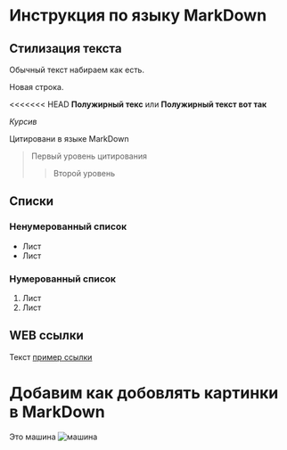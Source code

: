 # Инструкция по языку MarkDown 

## Стилизация текста
Обычный текст набираем как есть.

Новая строка.

<<<<<<< HEAD
**Полужирный текс** или __Полужирный текст вот так__


*Курсив*

Цитировани в языке MarkDown
>Первый уровень цитирования
>>Второй уровень

## Списки
### Ненумерованный список
* Лист
* Лист

### Нумерованный список
1. Лист
2. Лист

## WEB ссылки
Текст [пример ссылки](http.example.com "Всплывающая подсказка")

# Добавим как добовлять картинки в MarkDown
Это машина
![машина](DAF.jpg)